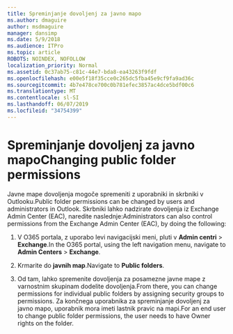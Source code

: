 ```yaml
---
title: Spreminjanje dovoljenj za javno mapo
ms.author: dmaguire
author: msdmaguire
manager: dansimp
ms.date: 5/9/2018
ms.audience: ITPro
ms.topic: article
ROBOTS: NOINDEX, NOFOLLOW
localization_priority: Normal
ms.assetid: 0c37ab75-c81c-44e7-bda8-ea43263f9fdf
ms.openlocfilehash: e00e5f18f35cce0c265dc5fba45e9cf9fa9ad36c
ms.sourcegitcommit: 4b7e478ce700c0b781efec3857ac4dce5bdf00c6
ms.translationtype: MT
ms.contentlocale: sl-SI
ms.lasthandoff: 06/07/2019
ms.locfileid: "34754399"
---
```

# <a name="changing-public-folder-permissions"></a><span data-ttu-id="e0912-102">Spreminjanje dovoljenj za javno mapo</span><span class="sxs-lookup"><span data-stu-id="e0912-102">Changing public folder permissions</span></span>

<span data-ttu-id="e0912-103">Javne mape dovoljenja mogoče spremeniti z uporabniki in skrbniki v Outlooku.</span><span class="sxs-lookup"><span data-stu-id="e0912-103">Public folder permissions can be changed by users and administrators in Outlook.</span></span> <span data-ttu-id="e0912-104">Skrbniki lahko nadzirate dovoljenja iz Exchange Admin Center (EAC), naredite naslednje:</span><span class="sxs-lookup"><span data-stu-id="e0912-104">Administrators can also control permissions from the Exchange Admin Center (EAC), by doing the following:</span></span>
  
1. <span data-ttu-id="e0912-105">V O365 portala, z uporabo levi navigacijski meni, pluti v **Admin centri** \> **Exchange**.</span><span class="sxs-lookup"><span data-stu-id="e0912-105">In the O365 portal, using the left navigation menu, navigate to **Admin Centers** \> **Exchange**.</span></span>
    
2. <span data-ttu-id="e0912-106">Krmarite do **javnih map**.</span><span class="sxs-lookup"><span data-stu-id="e0912-106">Navigate to **Public folders**.</span></span>
    
3. <span data-ttu-id="e0912-107">Od tam, lahko spremenite dovoljenja za posamezne javne mape z varnostnim skupinam dodelite dovoljenja.</span><span class="sxs-lookup"><span data-stu-id="e0912-107">From there, you can change permissions for individual public folders by assigning security groups to permissions.</span></span> <span data-ttu-id="e0912-108">Za končnega uporabnika za spreminjanje dovoljenj za javno mapo, uporabnik mora imeti lastnik pravic na mapi.</span><span class="sxs-lookup"><span data-stu-id="e0912-108">For an end user to change public folder permissions, the user needs to have Owner rights on the folder.</span></span>
    

